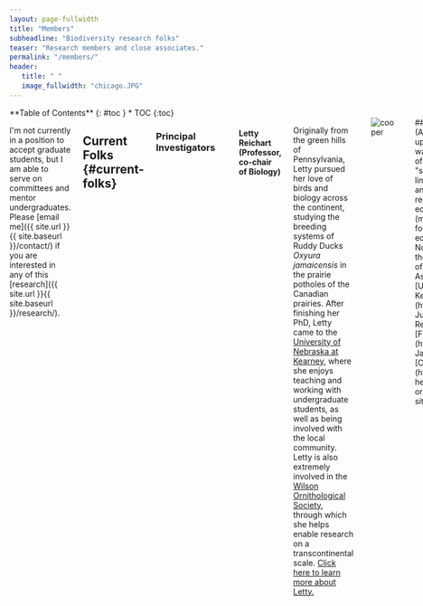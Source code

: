 ```yaml
---
layout: page-fullwidth
title: "Members"
subheadline: "Biodiversity research folks"
teaser: "Research members and close associates."
permalink: "/members/"
header:
   title: " "
   image_fullwidth: "chicago.JPG"
---
```

<div class="row">
<div class="medium-4 medium-push-8 columns" markdown="1">
<div class="panel radius" markdown="1">
**Table of Contents**
{: #toc }
*  TOC
{:toc}
</div>
</div><!-- /.medium-4.columns -->

<div class="medium-8 medium-pull-4 columns" markdown="1">

I'm not currently in a position to accept graduate students, but I am able to serve on committees and mentor undergraduates. Please [email me]({{ site.url }}{{ site.baseurl }}/contact/) if you are interested in any of this [research]({{ site.url }}{{ site.baseurl }}/research/).
	
## Current Folks   {#current-folks}

### Principal Investigators
<br>

#### Letty Reichart (Professor, co-chair of Biology)
Originally from the green hills of Pennsylvania, Letty pursued her love of birds and biology across the continent, studying the breeding systems of Ruddy Ducks <i>Oxyura jamaicensis</i> in the prairie potholes of the Canadian prairies. After finishing her PhD, Letty came to the [University of Nebraska at Kearney](https://www.unk.edu/), where she enjoys teaching and working with undergraduate students, as well as being involved with the local community. Letty is also extremely involved in the [Wilson Ornithological Society](https://wilsonsociety.org/), through which she helps enable research on a transcontinental scale. [Click here to learn more about Letty.](https://www.unk.edu/academics/biology/faculty/letitia_reichart.php)
<br><br>

<img align="left" src="/images/cooper.jpg" alt="cooper" width="140" hspace="10"/>
#### Jacob C. Cooper (Assistant Professor)
Growing up in western Colorado, Jacob was fascinated by the diversity of birds in the southwestern "sky islands" and the patchy, limited distributions of plants and animals in this rugged region. Jacob now studies the ecology and evolution of (mostly) birds worldwide, focusing specifically on the ecology and distribution of North American birds and on the ecology and biogeography of African birds. Jacob is an Assistant Professor at the [University of Nebraska at Kearney](https://www.unk.edu/) since July 2023, and he is a Research Associate of the [Field Museum](https://www.fieldmuseum.org). Jacob is a Citizen of the [Cherokee Nation](https://cherokee.org/). [Click here to learn more about Jacob or view his CV]({{ site.url }}{{ site.baseurl }}/jcc/).
<br><br>

<img align="left" src="/images/eidem.jpg" alt="eidem" width="140" hspace="10"/>
#### Nate Eidem (Lecturer)
A recent convert to collecting bird-related data, Nate is a geographer by trade. He is especially interested in the relationships between river basins and the people, flora, and fauna that inhabit them. Equally adept at ArcGIS and wrestling, Nate has had a varied career that leaves him uniquely capable to tackle biodiversity related research questions. Nate is a Lecturer at the [University of Nebraska at Kearney](https://www.unk.edu/). [Click here to learn more about Nate.](https://www.unk.edu/academics/biology/faculty/nate_eidem.php)

--------

### Graduate Students
<br>

<img align="left" src="/images/eugene.jpeg" alt="huryn" width="140" hspace="10">
#### Eugene Huryn
Eugene is broadly interested in species ecology and diversification, especially as it relates to the evolution of diversity on earth. Eugene's research will focus on disentangling the dynamics of contact zones between closely related species in Nebraska. Eugene is a native of both Alberta and Alabama, having completed his undergraduate degree at the [University of Alabama](https://www.ua.edu/).
<br><br>

#### Cody McGregor
Cody is broadly interested in ornithology in general, having worked from Texas to North Carolina, but he has returned back to his home of Buffalo County to better understand how landscape changes (name afforestation) are affecting the prairie bird communities he holds near and dear. (Spoiler alert - Eastern Red Cedar <i>Juniperus virginianus</i> appears to be bad for prairie birds). Cody is originally from Gibbon, Nebraska, and completed his undergraduate degree at the [University of Nebraska-Lincoln](https://www.unl.edu/).
<br><br>

--------

### Undergrads
<br>
Students are listed alphabetically.
<br>

<img align="left" src="/images/fuqua.jpg" alt="fuqua" width="140" hspace="10"/>
#### Hailey Fuqua
Born and raised in central Nebraska, Hailey is channeling her love of the Nebraska's prairies and rivers towards her research focused on habitat use and habitat quality in the Nebraska rainwater basin and Platte River valley. Her work is always tangentially related to her main interest, waterfowl, which she hopes to continue to study after her undergraduate career.
<br><br>

#### RH
Broadly interested in ornithology in general and experienced with studying everything from raptors to storks, RH's current research is focused on the dynamics of Eastern Screech-Owl <i>Megascops asio</i> populations in Kearney, Nebraska. Her work will help us better understand the dynamics of these species in an isolated patch of habitat near the western edge of their distribution and shed light on how these small owls have adapted to urban and rural habitats.

<img align="left" src="/images/peggy2.jpg" alt="peggy" width="140" hspace="10"/>
#### Peggy Huss
Interested in genetics and understanding evolutionary relationships, Peggy will be working on an extensive database of East African bird genomes. Her work will help uncover the evolutionary relationships across the sky islands of the Lacustrine Rift, and help us better understand the diversity of the region.
<br><br>

#### Darcey Taylor
Darcey is an undergraduate who is interested in wildlife and ecology. She is working on studying the contact zone between different populations of birds in the Great Plains, namely [*Pipilo*](https://en.wikipedia.org/wiki/Pipilo) towhees in the Nebraska Sandhills.
<br><br>

<img align="left" src="/images/ajelina.jpeg" alt="ajelina" width="140" hspace="10"/>
#### Ajelina Mijak
Ajelina comes to us from the aviation program to help with our data digitization project. Working closely with the Professor Laurinda Weisse and others at the UNK Library, her work will help make available original notes on the birds of Nebraska - some of which are over a century old! 
<br><br>

<img align="left" src="/images/roffman.jpg" alt="roffman" width="140" hspace="10"/>
#### Mike Roffman
Interested in historical dynamics of birds, Mike will be working with folks at the UNK library to digitize historical ornithological information and make it available for public use. He will use these data in his research to help understand how the avian landscape of Nebraska has changed through time.

--------
--------
	
## Past Folks   {#past-folks}

Folks are listed in reverse order of graduation or finishing research.

### Undergraduates
<br>

<img align="left" src="/images/maddie_cropped_resize.jpeg" alt="maddie" width="140" hspace="10">
#### Maddie Bengston
Maddie (UNK class of 2024) is known for her wide range of class and research experiences on her journey towards becoming a dermatologist. Using field surveys and computer modeling, Maddie worked towards improving our understanding of nocturnal bird distributions within the state of Nebraska. Maddie was a URF scholar at UNK working with Dr. Jacob C. Cooper & Dr. Letty Reichart.
<br><br>

<img align="left" src="/images/josh_bell.jpeg" alt="josh" width="140" hspace="10"/>
#### Josh G. Bell
Josh is broadly interested in ecology and conservation, and blends his holistic views of nature with hands-on and theoretical research. Josh was awarded a [K-INBRE Summer Scholar](https://www.k-inbre.org/) grant in 2023 to study the distribution of [Chihuahuan Meadowlarks *Sturnella lilianae*](https://en.wikipedia.org/wiki/Chihuahuan_meadowlark) in the grasslands of the southwestern United States. Josh is currently an undergrad at [Haskell Indian Nations University](https://www.haskell.edu/). Josh was advised by Dr. Jacob C. Cooper.
<br><br>

#### Mélusine Velde
Mélusine is broadly interested in conservation and biodiversity. Equally at home in the US and France, Mélusine has worked on a variety of projects on three continents, and her [undergraduate thesis](https://doi.org/10.1101/2023.01.13.523331) focused on testing the predictions of ecological niche models in Costa Rica. Mélusine completed a Masters at Imperial College, Silwood Park, and currently works for the [Cheshire Wildlife Trust](https://www.cheshirewildlifetrust.org.uk/) in the United Kingdom. Mélusine was advised by Dr. John M. Bates and Jacob C. Cooper.
<br><br>
	
<img align="left" src="/images/sara.jpg" alt="sara" width="140" hspace="10"/>
#### Sara Velásquez Restrepo
Sara is broadly interested in biodiversity and conservation, and enjoys birding and traveling. Her undergraduate thesis, advised by Jacob C. Cooper, was focused on studying ecological niche diversity in cotingas in South America. Sara is currently pursuing a Masters at the Universidad EAFIT in Medellín working on methods to use environmental DNA to detect rare taxa. She was recently awarded a Fulbright Fellowship to pursue a PhD at Louisiana State University in the United States.
<br><br>

This list is not yet complete.
	
--------
--------
	
## Other Members   {#other-members}
<br>

<img align="left" src="/images/gracie.jpg" alt="gracie" width="140" hspace="10"/>
#### Gracie Lou Cooper
Gracie is particularly interested in the temporal ecology of rabbits, squirrels, and opossums in her yard. She also studies physics related to spherical objects, particularly when these objects are thrown at high speed.
